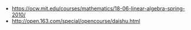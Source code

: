 
- https://ocw.mit.edu/courses/mathematics/18-06-linear-algebra-spring-2010/
- http://open.163.com/special/opencourse/daishu.html

#

